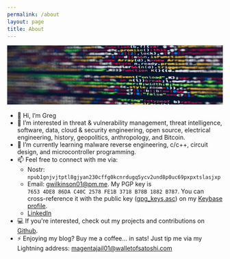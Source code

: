```yaml
---
permalink: /about
layout: page
title: About
---
```


<img src="./assets/imgs/pexels-markusspiske-2004161.jpg" width="800px">

- 👋 Hi, I’m Greg  
- 👀 I’m interested in threat & vulnerability management, threat intelligence, software, data, cloud & security engineering, open source, electrical engineering, history, geopolitics, anthropology, and Bitcoin.  
- 🌱 I’m currently learning malware reverse engineering, c/c++, circuit design, and microcontroller programming.    
- 📫 Feel free to connect with me via:  
  - Nostr: `npub1gnjvjtptl8gjyan230cffg0kcnrdugq5ycv2und8p0uc69pxpxtslasjxp`  
  - Email: [gwilkinson01@pm.me](mailto:gwilkinson01@pm.me). My PGP key is `7653 4DE8 86DA C40C 2578 FE1B 3718 B78B 1882 B787`. You can cross-reference it with the public key ([gpg_keys.asc](https://keybase.io/gwilkinson/pgp_keys.asc)) on my [Keybase profile](https://keybase.io/gwilkinson).  
  - [LinkedIn](https://www.linkedin.com/in/gwilkinson01/)  
- 💻 If you're interested, check out my projects and contributions on [Github](https://github.com/gwilkinson01).
- ⚡️ Enjoying my blog? Buy me a coffee… in sats! Just tip me via my Lightning address: magentajail01@walletofsatoshi.com




